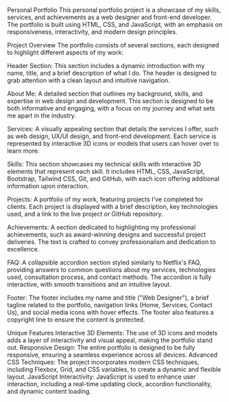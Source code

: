 
Personal Portfolio
This personal portfolio project is a showcase of my skills, services, and achievements as a web designer and front-end developer. The portfolio is built using HTML, CSS, and JavaScript, with an emphasis on responsiveness, interactivity, and modern design principles.

Project Overview
The portfolio consists of several sections, each designed to highlight different aspects of my work:

Header Section: This section includes a dynamic introduction with my name, title, and a brief description of what I do. The header is designed to grab attention with a clean layout and intuitive navigation.

About Me: A detailed section that outlines my background, skills, and expertise in web design and development. This section is designed to be both informative and engaging, with a focus on my journey and what sets me apart in the industry.

Services: A visually appealing section that details the services I offer, such as web design, UX/UI design, and front-end development. Each service is represented by interactive 3D icons or models that users can hover over to learn more.

Skills: This section showcases my technical skills with interactive 3D elements that represent each skill. It includes HTML, CSS, JavaScript, Bootstrap, Tailwind CSS, Git, and GitHub, with each icon offering additional information upon interaction.

Projects: A portfolio of my work, featuring projects I've completed for clients. Each project is displayed with a brief description, key technologies used, and a link to the live project or GitHub repository.

Achievements: A section dedicated to highlighting my professional achievements, such as award-winning designs and successful project deliveries. The text is crafted to convey professionalism and dedication to excellence.

FAQ: A collapsible accordion section styled similarly to Netflix's FAQ, providing answers to common questions about my services, technologies used, consultation process, and contact methods. The accordion is fully interactive, with smooth transitions and an intuitive layout.

Footer: The footer includes my name and title ("Web Designer"), a brief tagline related to the portfolio, navigation links (Home, Services, Contact Us), and social media icons with hover effects. The footer also features a copyright line to ensure the content is protected.

Unique Features
Interactive 3D Elements: The use of 3D icons and models adds a layer of interactivity and visual appeal, making the portfolio stand out.
Responsive Design: The entire portfolio is designed to be fully responsive, ensuring a seamless experience across all devices.
Advanced CSS Techniques: The project incorporates modern CSS techniques, including Flexbox, Grid, and CSS variables, to create a dynamic and flexible layout.
JavaScript Interactivity: JavaScript is used to enhance user interaction, including a real-time updating clock, accordion functionality, and dynamic content loading.
